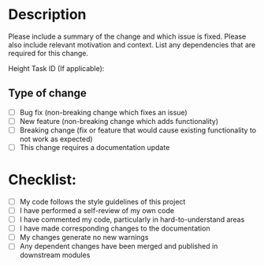 # Description

Please include a summary of the change and which issue is fixed. Please also include relevant motivation and context. List any dependencies that are required for this change.

Height Task ID (If applicable):

## Type of change

  - [ ] Bug fix (non-breaking change which fixes an issue)
  - [ ] New feature (non-breaking change which adds functionality)
  - [ ] Breaking change (fix or feature that would cause existing functionality to not work as expected)
  - [ ] This change requires a documentation update

# Checklist:

  - [ ] My code follows the style guidelines of this project
  - [ ] I have performed a self-review of my own code
  - [ ] I have commented my code, particularly in hard-to-understand areas
  - [ ] I have made corresponding changes to the documentation
  - [ ] My changes generate no new warnings
  - [ ] Any dependent changes have been merged and published in downstream modules